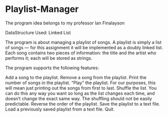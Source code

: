 # Playlist-Manager

The program idea belongs to my professor Ian Finalayson

DataStructure Used:
Linked List

The program is about managing a playlist of songs. A playlist is simply a list of songs — for this assignment it will be implemented as a doubly linked list. Each song contains two pieces of information: the title and the artist who performs it; each will be stored as strings.

The program supports the following features:

Add a song to the playlist.
Remove a song from the playlist.
Print the number of songs in the playlist.
“Play” the playlist. For our purposes, this will mean just printing out the songs from first to last.
Shuffle the list. You can do this any way you want so long as the list changes each time, and doesn’t change the exact same way. The shuffling should not be easily predictable.
Reverse the order of the playlist.
Save the playlist to a text file.
Load a previously saved playlist from a text file.
Quit.
